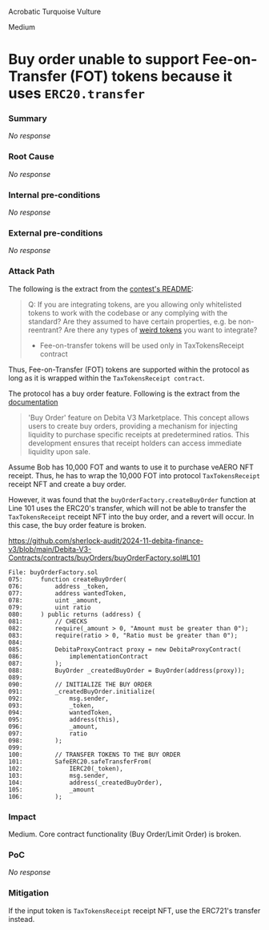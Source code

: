 Acrobatic Turquoise Vulture

Medium

# Buy order unable to support Fee-on-Transfer (FOT) tokens because it uses `ERC20.transfer`

### Summary

_No response_

### Root Cause

_No response_

### Internal pre-conditions

_No response_

### External pre-conditions

_No response_

### Attack Path

The following is the extract from the [contest's README](https://github.com/sherlock-audit/2024-11-debita-finance-v3-xiaoming9090?tab=readme-ov-file#q-if-you-are-integrating-tokens-are-you-allowing-only-whitelisted-tokens-to-work-with-the-codebase-or-any-complying-with-the-standard-are-they-assumed-to-have-certain-properties-eg-be-non-reentrant-are-there-any-types-of-weird-tokens-you-want-to-integrate):

> Q: If you are integrating tokens, are you allowing only whitelisted tokens to work with the codebase or any complying with the standard? Are they assumed to have certain properties, e.g. be non-reentrant? Are there any types of [weird tokens](https://github.com/d-xo/weird-erc20) you want to integrate?
>
> - Fee-on-transfer tokens will be used only in TaxTokensReceipt contract

Thus, Fee-on-Transfer (FOT) tokens are supported within the protocol as long as it is wrapped within the `TaxTokensReceipt contract`.

The protocol has a buy order feature. Following is the extract from the [documentation](https://debita-finance.gitbook.io/debita-v3/marketplace/limit-order)

> 'Buy Order' feature on Debita V3 Marketplace. This concept allows users to create buy orders, providing a mechanism for injecting liquidity to purchase specific receipts at predetermined ratios. This development ensures that receipt holders can access immediate liquidity upon sale.

Assume Bob has 10,000 FOT and wants to use it to purchase veAERO NFT receipt. Thus, he has to wrap the 10,000 FOT into protocol `TaxTokensReceipt` receipt NFT and create a buy order.

However, it was found that the `buyOrderFactory.createBuyOrder` function at Line 101 uses the ERC20's transfer, which will not be able to transfer the `TaxTokensReceipt` receipt NFT into the buy order, and a revert will occur. In this case, the buy order feature is broken.

https://github.com/sherlock-audit/2024-11-debita-finance-v3/blob/main/Debita-V3-Contracts/contracts/buyOrders/buyOrderFactory.sol#L101

```solidity
File: buyOrderFactory.sol
075:     function createBuyOrder(
076:         address _token,
077:         address wantedToken,
078:         uint _amount,
079:         uint ratio
080:     ) public returns (address) {
081:         // CHECKS
082:         require(_amount > 0, "Amount must be greater than 0");
083:         require(ratio > 0, "Ratio must be greater than 0");
084: 
085:         DebitaProxyContract proxy = new DebitaProxyContract(
086:             implementationContract
087:         );
088:         BuyOrder _createdBuyOrder = BuyOrder(address(proxy));
089: 
090:         // INITIALIZE THE BUY ORDER
091:         _createdBuyOrder.initialize(
092:             msg.sender,
093:             _token,
094:             wantedToken,
095:             address(this),
096:             _amount,
097:             ratio
098:         );
099: 
100:         // TRANSFER TOKENS TO THE BUY ORDER
101:         SafeERC20.safeTransferFrom(
102:             IERC20(_token),
103:             msg.sender,
104:             address(_createdBuyOrder),
105:             _amount
106:         );
```

### Impact

Medium. Core contract functionality (Buy Order/Limit Order) is broken.

### PoC

_No response_

### Mitigation

If the input token is `TaxTokensReceipt` receipt NFT, use the ERC721's transfer instead.
